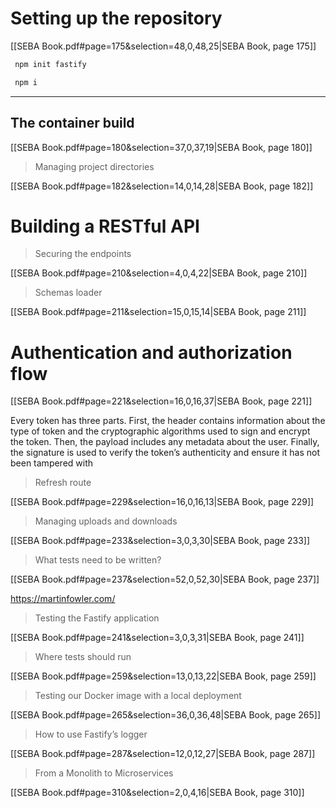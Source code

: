 # Setting up the repository

[[SEBA Book.pdf#page=175&selection=48,0,48,25|SEBA Book, page 175]]

```bash
 npm init fastify
```

```bash
 npm i
```

---

## The container build

[[SEBA Book.pdf#page=180&selection=37,0,37,19|SEBA Book, page 180]]

> Managing project directories

[[SEBA Book.pdf#page=182&selection=14,0,14,28|SEBA Book, page 182]]

# Building a RESTful API

> Securing the endpoints

[[SEBA Book.pdf#page=210&selection=4,0,4,22|SEBA Book, page 210]]

> Schemas loader

[[SEBA Book.pdf#page=211&selection=15,0,15,14|SEBA Book, page 211]]

# Authentication and authorization flow

[[SEBA Book.pdf#page=221&selection=16,0,16,37|SEBA Book, page 221]]


Every token has three parts. First, the header contains information about the type of token and the cryptographic algorithms used to sign and encrypt the token. Then, the payload includes any metadata about the user. Finally, the signature is used to verify the token’s authenticity and ensure it has not been tampered with

> Refresh route

[[SEBA Book.pdf#page=229&selection=16,0,16,13|SEBA Book, page 229]]

> Managing uploads and downloads

[[SEBA Book.pdf#page=233&selection=3,0,3,30|SEBA Book, page 233]]

> What tests need to be written?

[[SEBA Book.pdf#page=237&selection=52,0,52,30|SEBA Book, page 237]]

https://martinfowler.com/

> Testing the Fastify application

[[SEBA Book.pdf#page=241&selection=3,0,3,31|SEBA Book, page 241]]

> Where tests should run

[[SEBA Book.pdf#page=259&selection=13,0,13,22|SEBA Book, page 259]]

> Testing our Docker image with a local deployment

[[SEBA Book.pdf#page=265&selection=36,0,36,48|SEBA Book, page 265]]

> How to use Fastify’s logger

[[SEBA Book.pdf#page=287&selection=12,0,12,27|SEBA Book, page 287]]

> From a Monolith to Microservices

[[SEBA Book.pdf#page=310&selection=2,0,4,16|SEBA Book, page 310]]